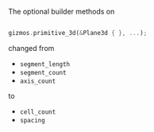 The optional builder methods on 

```rust

gizmos.primitive_3d(&Plane3d { }, ...);

```

changed from

- `segment_length`
- `segment_count`
- `axis_count`

to 

- `cell_count`
- `spacing`
